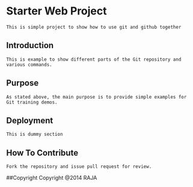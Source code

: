 # Starter Web Project
	This is simple project to show how to use git and github together
	
## Introduction
	This is example to show different parts of the Git repository and various commands.
	
## Purpose
	As stated above, the main purpose is to provide simple examples for Git training demos.

## Deployment
	This is dummy section
	
## How To Contribute
	Fork the repository and issue pull request for review.
	
##Copyright
	Copyright @2014 RAJA